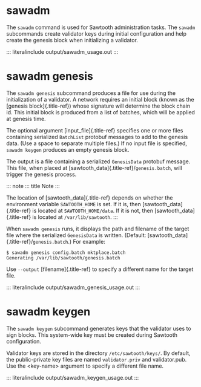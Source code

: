 # sawadm

The `sawadm` command is used for Sawtooth administration tasks. The
`sawadm` subcommands create validator keys during initial configuration
and help create the genesis block when initializing a validator.

::: literalinclude
output/sawadm_usage.out
:::

# sawadm genesis

<!--
     Copyright 2017 Intel Corporation

     Licensed under the Apache License, Version 2.0 (the "License");
     you may not use this file except in compliance with the License.
     You may obtain a copy of the License at

         http://www.apache.org/licenses/LICENSE-2.0

     Unless required by applicable law or agreed to in writing, software
     distributed under the License is distributed on an "AS IS" BASIS,
     WITHOUT WARRANTIES OR CONDITIONS OF ANY KIND, either express or implied.
     See the License for the specific language governing permissions and
     limitations under the License.

  Licensed under Creative Commons Attribution 4.0 International License
  https://creativecommons.org/licenses/by/4.0/
-->

The `sawadm genesis` subcommand produces a file for use during the
initialization of a validator. A network requires an initial block
(known as the [genesis block]{.title-ref}) whose signature will
determine the block chain id. This initial block is produced from a list
of batches, which will be applied at genesis time.

The optional argument [input_file]{.title-ref} specifies one or more
files containing serialized `BatchList` protobuf messages to add to the
genesis data. (Use a space to separate multiple files.) If no input file
is specified, `sawadm keygen` produces an empty genesis block.

The output is a file containing a serialized `GenesisData` protobuf
message. This file, when placed at
[sawtooth_data]{.title-ref}/`genesis.batch`, will trigger the genesis
process.

::: note
::: title
Note
:::

The location of [sawtooth_data]{.title-ref} depends on whether the
environment variable `SAWTOOTH_HOME` is set. If it is, then
[sawtooth_data]{.title-ref} is located at `SAWTOOTH_HOME/data`. If it is
not, then [sawtooth_data]{.title-ref} is located at `/var/lib/sawtooth`.
:::

When `sawadm genesis` runs, it displays the path and filename of the
target file where the serialized `GenesisData` is written. (Default:
[sawtooth_data]{.title-ref}/`genesis.batch`.) For example:

``` console
$ sawadm genesis config.batch mktplace.batch
Generating /var/lib/sawtooth/genesis.batch
```

Use `--output` [filename]{.title-ref} to specify a different name for
the target file.

::: literalinclude
output/sawadm_genesis_usage.out
:::

# sawadm keygen

The `sawadm keygen` subcommand generates keys that the validator uses to
sign blocks. This system-wide key must be created during Sawtooth
configuration.

Validator keys are stored in the directory `/etc/sawtooth/keys/`. By
default, the public-private key files are named `validator.priv` and
validator.pub. Use the \<key-name> argument to specify a different file
name.

::: literalinclude
output/sawadm_keygen_usage.out
:::

